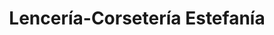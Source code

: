 ---
title: "Lencería-Corsetería Estefanía"
url: /medina-del-campo/lenceria-corseteria-estefania/
shop: Kleidung
---